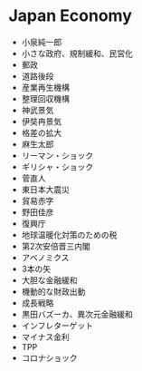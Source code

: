 # Japan Economy

- 小泉純一郎
- 小さな政府、規制緩和、民営化
- 郵政
- 道路後段
- 産業再生機構
- 整理回収機構
- 神武景気
- 伊奘冉景気
- 格差の拡大
- 麻生太郎
- リーマン・ショック
- ギリシャ・ショック
- 菅直人
- 東日本大震災
- 貿易赤字
- 野田佳彦
- 復興庁
- 地球温暖化対策のための税
- 第2次安倍晋三内閣
- アベノミクス
- 3本の矢
- 大胆な金融緩和
- 機動的な財政出動
- 成長戦略
- 黒田バズーカ、異次元金融緩和
- インフレターゲット
- マイナス金利
- TPP
- コロナショック